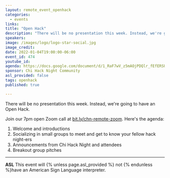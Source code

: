```yaml
---
layout: remote_event_openhack
categories:
  - events
links: 
title: "Open Hack"
description: "There will be no presentation this week. Instead, we're going to have an Open Hack. Join our 7pm open Zoom call for introductions, socializing, announcements and breakout groups."
speakers:
image: /images/logo/logo-star-social.jpg
image_credit:
date: 2022-01-04T19:00:00-06:00
event_id: 474
youtube_id: 
agenda: https://docs.google.com/document/d/1_RaF7wV_z5mAOjPDQlr_fEfERSUMc1Lp_tFqx6dFsZU/edit
sponsor: Chi Hack Night Community
asl_provided: false
tags: openhack
published: true

---
```


There will be no presentation this week. Instead, we're going to have an Open Hack.

Join our 7pm open Zoom call at [bit.ly/chn-remote-zoom](https://bit.ly/chn-remote-zoom). Here's the agenda:

1. Welcome and introductions
2. Socializing in small groups to meet and get to know your fellow hack night-ers
3. Announcements from Chi Hack Night and attendees
4. Breakout group pitches

---

**ASL** This event will {% unless page.asl_provided %} not {% endunless %}have an American Sign Language interpreter.
